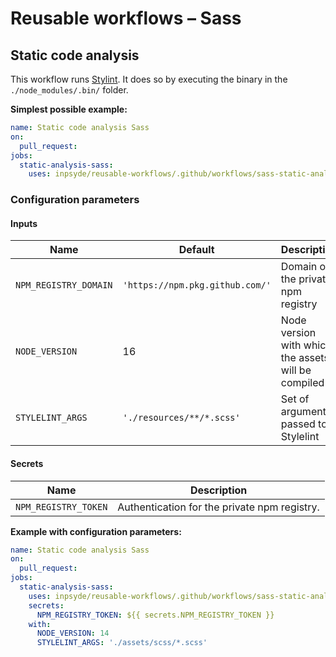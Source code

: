 # Reusable workflows – Sass

## Static code analysis

This workflow runs [Stylint](https://stylelint.io/). It does so by executing the binary in
the `./node_modules/.bin/` folder.

**Simplest possible example:**

```yml
name: Static code analysis Sass
on:
  pull_request:
jobs:
  static-analysis-sass:
    uses: inpsyde/reusable-workflows/.github/workflows/sass-static-analysis.yml@main
```

### Configuration parameters

#### Inputs

| Name                  | Default                         | Description                                         |
|-----------------------|---------------------------------|-----------------------------------------------------|
| `NPM_REGISTRY_DOMAIN` | `'https://npm.pkg.github.com/'` | Domain of the private npm registry                  |
| `NODE_VERSION`        | 16                              | Node version with which the assets will be compiled |
| `STYLELINT_ARGS`      | `'./resources/**/*.scss'`       | Set of arguments passed to Stylelint                |

#### Secrets

| Name                 | Description                                  |
|----------------------|----------------------------------------------|
| `NPM_REGISTRY_TOKEN` | Authentication for the private npm registry. |

**Example with configuration parameters:**

```yml
name: Static code analysis Sass
on:
  pull_request:
jobs:
  static-analysis-sass:
    uses: inpsyde/reusable-workflows/.github/workflows/sass-static-analysis.yml@main
    secrets:
      NPM_REGISTRY_TOKEN: ${{ secrets.NPM_REGISTRY_TOKEN }}
    with:
      NODE_VERSION: 14
      STYLELINT_ARGS: './assets/scss/*.scss'
```
